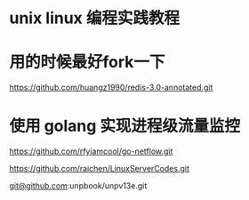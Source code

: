 # unix linux 编程实践教程

# 用的时候最好fork一下
https://github.com/huangz1990/redis-3.0-annotated.git
# 使用 golang 实现进程级流量监控
https://github.com/rfyiamcool/go-netflow.git

https://github.com/raichen/LinuxServerCodes.git


git@github.com:unpbook/unpv13e.git
